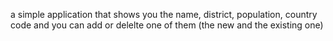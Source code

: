 a simple application that shows you the name, district, population, country code and you can add or delelte one of them (the new and the existing one)
